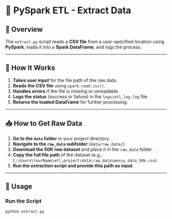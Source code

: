 # 🚀 PySpark ETL - Extract Data  

## 📌 Overview  
The `extract.py` script reads a **CSV file** from a user-specified location using **PySpark**, loads it into a **Spark DataFrame**, and logs the process.  

---

## 📜 How It Works  

1. **Takes user input** for the file path of the raw data.  
2. **Reads the CSV file** using `spark.read.csv()`.  
3. **Handles errors** if the file is missing or unreadable.  
4. **Logs the status** (success or failure) in the `logs/etl_log.log` file.  
5. **Returns the loaded DataFrame** for further processing.  

---

## 📥 How to Get Raw Data  

1. **Go to the `data` folder** in your project directory.  
2. **Navigate to the `raw_data` subfolder** (`data/raw_data/`).  
3. **Download the 50K row dataset** and place it in the `raw_data` folder.  
4. **Copy the full file path** of the dataset (e.g., `C:\Users\YourName\etl_project\data\raw_data\messy_data_50k.csv`).  
5. **Run the extraction script and provide this path as input**.  

---

## 🔧 Usage  

### Run the Script  
```bash
python extract.py
